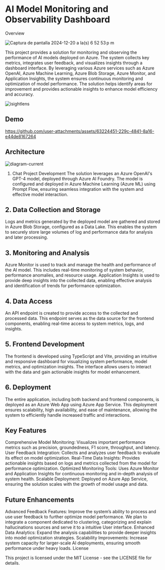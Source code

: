 # AI Model Monitoring and Observability Dashboard
Overview

![Captura de pantalla 2024-12-20 a la(s) 6 52 53 p m](https://github.com/user-attachments/assets/52162a23-ac86-448b-9fdb-8a62536292c0)



This project provides a solution for monitoring and observing the performance of AI models deployed on Azure. The system collects key metrics, integrates user feedback, and visualizes insights through a dashboard interface. By leveraging various Azure services such as Azure OpenAI, Azure Machine Learning, Azure Blob Storage, Azure Monitor, and Application Insights, the system ensures continuous monitoring and optimization of model performance. The solution helps identify areas for improvement and provides actionable insights to enhance model efficiency and accuracy.

 

![isightlens](https://github.com/user-attachments/assets/1e81f3e6-6442-47c6-ada1-03ce046a000a)

## Demo

https://github.com/user-attachments/assets/63224451-229c-4841-8a16-e44de8167264

## Architecture

![diagram-current](https://github.com/user-attachments/assets/79f5a0f7-2291-4c96-a6fd-cc22c76f212a)

1. Chat Project Development
The solution leverages an Azure OpenAI's GPT-4 model, deployed through Azure AI Foundry. The model is configured and deployed in Azure Machine Learning (Azure ML) using Prompt Flow, ensuring seamless integration with the system and effective model interaction.


## 2. Data Collection and Storage
Logs and metrics generated by the deployed model are gathered and stored in Azure Blob Storage, configured as a Data Lake. This enables the system to securely store large volumes of log and performance data for analysis and later processing.

## 3. Monitoring and Analysis
Azure Monitor is used to track and manage the health and performance of the AI model. This includes real-time monitoring of system behavior, performance anomalies, and resource usage. Application Insights is used to provide deep insights into the collected data, enabling effective analysis and identification of trends for performance optimization.

## 4. Data Access
An API endpoint is created to provide access to the collected and processed data. This endpoint serves as the data source for the frontend components, enabling real-time access to system metrics, logs, and insights.

## 5. Frontend Development
The frontend is developed using TypeScript and Vite, providing an intuitive and responsive dashboard for visualizing system performance, model metrics, and optimization insights. The interface allows users to interact with the data and gain actionable insights for model enhancement.

## 6. Deployment
The entire application, including both backend and frontend components, is deployed as an Azure Web App using Azure App Service. This deployment ensures scalability, high availability, and ease of maintenance, allowing the system to efficiently handle increased traffic and interactions.

## Key Features
Comprehensive Model Monitoring: Visualizes important performance metrics such as precision, groundedness, F1 score, throughput, and latency.
User Feedback Integration: Collects and analyzes user feedback to evaluate its effect on model optimization.
Real-Time Data Insights: Provides actionable insights based on logs and metrics collected from the model for performance optimization.
Optimized Monitoring Tools: Uses Azure Monitor and Application Insights for continuous monitoring and in-depth analysis of system health.
Scalable Deployment: Deployed on Azure App Service, ensuring the solution scales with the growth of model usage and data.


## Future Enhancements
Advanced Feedback Features: Improve the system’s ability to process and use user feedback to further optimize model performance. We plan to integrate a component dedicated to clustering, categorizing and explain hallucinations sources and serve it to a intuitive User interface.
Enhanced Data Analytics: Expand the analysis capabilities to provide deeper insights into model optimization strategies.
Scalability Improvements: Increase system capacity for larger-scale AI deployments, ensuring smooth performance under heavy loads.
License

This project is licensed under the MIT License - see the LICENSE file for details.
